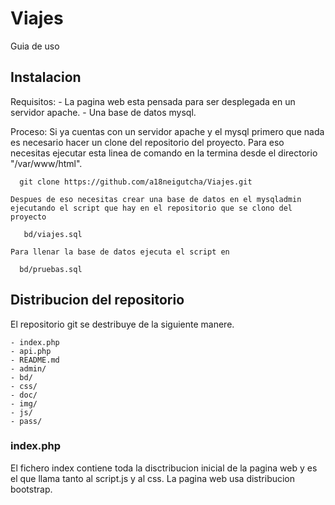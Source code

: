 # Viajes
Guia de uso

## Instalacion

  Requisitos:
    - La pagina web esta pensada para ser desplegada en un servidor apache.
    - Una base de datos mysql.

  Proceso:
    Si ya cuentas con un servidor apache y el mysql primero que nada es necesario hacer un clone del repositorio del proyecto.
    Para eso necesitas ejecutar esta linea de comando en la termina desde el directorio "/var/www/html".

      git clone https://github.com/a18neigutcha/Viajes.git

    Despues de eso necesitas crear una base de datos en el mysqladmin ejecutando el script que hay en el repositorio que se clono del proyecto
    
       bd/viajes.sql
    
    Para llenar la base de datos ejecuta el script en

      bd/pruebas.sql

## Distribucion del repositorio

  El repositorio git se destribuye de la siguiente manere.

    - index.php
    - api.php
    - README.md
    - admin/
    - bd/
    - css/
    - doc/
    - img/
    - js/
    - pass/

### index.php

 El fichero index contiene toda la disctribucion inicial de la pagina web y es el que llama tanto al script.js y al css.
 La pagina web usa distribucion bootstrap. 


  
  
